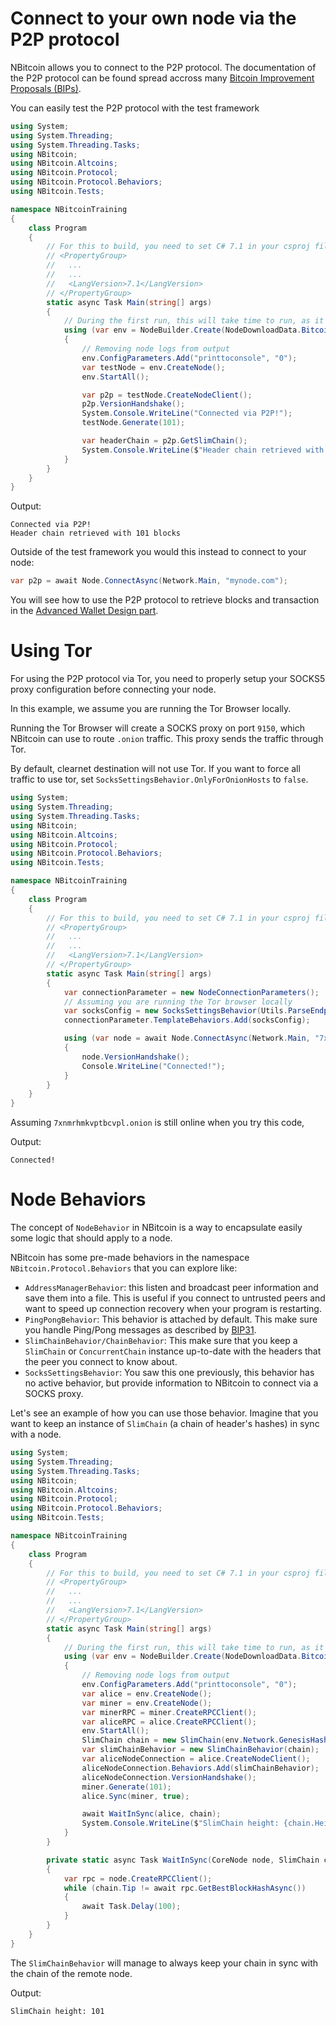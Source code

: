 # Connect to your own node via the P2P protocol

NBitcoin allows you to connect to the P2P protocol. The documentation of the P2P protocol can be found spread accross many [Bitcoin Improvement Proposals (BIPs)](https://github.com/bitcoin/bips/).

You can easily test the P2P protocol with the test framework
```csharp
using System;
using System.Threading;
using System.Threading.Tasks;
using NBitcoin;
using NBitcoin.Altcoins;
using NBitcoin.Protocol;
using NBitcoin.Protocol.Behaviors;
using NBitcoin.Tests;

namespace NBitcoinTraining
{
    class Program
    {
        // For this to build, you need to set C# 7.1 in your csproj file
        // <PropertyGroup>
        //   ...
        //   ...
        //   <LangVersion>7.1</LangVersion>
        // </PropertyGroup>
        static async Task Main(string[] args)
        {
            // During the first run, this will take time to run, as it download bitcoin core binaries (more than 40MB)
            using (var env = NodeBuilder.Create(NodeDownloadData.Bitcoin.v0_18_0, Network.RegTest))
            {
                // Removing node logs from output
                env.ConfigParameters.Add("printtoconsole", "0");
                var testNode = env.CreateNode();
                env.StartAll();

                var p2p = testNode.CreateNodeClient();
                p2p.VersionHandshake();
                System.Console.WriteLine("Connected via P2P!");
                testNode.Generate(101);

                var headerChain = p2p.GetSlimChain();
                System.Console.WriteLine($"Header chain retrieved with {headerChain.Height} blocks");
            }
        }
    }
}
```

Output:
```
Connected via P2P!
Header chain retrieved with 101 blocks
```

Outside of the test framework you would this instead to connect to your node:

```csharp
var p2p = await Node.ConnectAsync(Network.Main, "mynode.com");
```

You will see how to use the P2P protocol to retrieve blocks and transaction in the [Advanced Wallet Design part](AdvancedWalletDesign.md).

# Using Tor

For using the P2P protocol via Tor, you need to properly setup your SOCKS5 proxy configuration before connecting your node.

In this example, we assume you are running the Tor Browser locally. 

Running the Tor Browser will create a SOCKS proxy on port `9150`, which NBitcoin can use to route `.onion` traffic. This proxy sends the traffic through Tor.

By default, clearnet destination will not use Tor. If you want to force all traffic to use tor, set `SocksSettingsBehavior.OnlyForOnionHosts` to `false`.

```csharp
using System;
using System.Threading;
using System.Threading.Tasks;
using NBitcoin;
using NBitcoin.Altcoins;
using NBitcoin.Protocol;
using NBitcoin.Protocol.Behaviors;
using NBitcoin.Tests;

namespace NBitcoinTraining
{
    class Program
    {
        // For this to build, you need to set C# 7.1 in your csproj file
        // <PropertyGroup>
        //   ...
        //   ...
        //   <LangVersion>7.1</LangVersion>
        // </PropertyGroup>
        static async Task Main(string[] args)
        {
            var connectionParameter = new NodeConnectionParameters();
            // Assuming you are running the Tor browser locally
            var socksConfig = new SocksSettingsBehavior(Utils.ParseEndpoint("localhost", 9150));
            connectionParameter.TemplateBehaviors.Add(socksConfig);

            using (var node = await Node.ConnectAsync(Network.Main, "7xnmrhmkvptbcvpl.onion", connectionParameter))
            {
                node.VersionHandshake();
                Console.WriteLine("Connected!");
            }
        }
    }
}
```

Assuming `7xnmrhmkvptbcvpl.onion` is still online when you try this code,

Output:
```
Connected!
```

# Node Behaviors

The concept of `NodeBehavior` in NBitcoin is a way to encapsulate easily some logic that should apply to a node.

NBitcoin has some pre-made behaviors in the namespace `NBitcoin.Protocol.Behaviors` that you can explore like:

* `AddressManagerBehavior`: this listen and broadcast peer information and save them into a file. This is useful if you connect to untrusted peers and want to speed up connection recovery when your program is restarting.
* `PingPongBehavior`: This behavior is attached by default. This make sure you handle Ping/Pong messages as described by [BIP31](https://github.com/bitcoin/bips/blob/master/bip-0031.mediawiki).
* `SlimChainBehavior/ChainBehavior`: This make sure that you keep a `SlimChain` or `ConcurrentChain` instance up-to-date with the headers that the peer you connect to know about.
* `SocksSettingsBehavior`: You saw this one previously, this behavior has no active behavior, but provide information to NBitcoin to connect via a SOCKS proxy.

Let's see an example of how you can use those behavior.
Imagine that you want to keep an instance of `SlimChain` (a chain of header's hashes) in sync with a node.

```csharp
using System;
using System.Threading;
using System.Threading.Tasks;
using NBitcoin;
using NBitcoin.Altcoins;
using NBitcoin.Protocol;
using NBitcoin.Protocol.Behaviors;
using NBitcoin.Tests;

namespace NBitcoinTraining
{
    class Program
    {
        // For this to build, you need to set C# 7.1 in your csproj file
        // <PropertyGroup>
        //   ...
        //   ...
        //   <LangVersion>7.1</LangVersion>
        // </PropertyGroup>
        static async Task Main(string[] args)
        {
            // During the first run, this will take time to run, as it download bitcoin core binaries (more than 40MB)
            using (var env = NodeBuilder.Create(NodeDownloadData.Bitcoin.v0_18_0, Network.RegTest))
            {
                // Removing node logs from output
                env.ConfigParameters.Add("printtoconsole", "0");
                var alice = env.CreateNode();
                var miner = env.CreateNode();
                var minerRPC = miner.CreateRPCClient();
                var aliceRPC = alice.CreateRPCClient();
                env.StartAll();
                SlimChain chain = new SlimChain(env.Network.GenesisHash);
                var slimChainBehavior = new SlimChainBehavior(chain);
                var aliceNodeConnection = alice.CreateNodeClient();
                aliceNodeConnection.Behaviors.Add(slimChainBehavior);
                aliceNodeConnection.VersionHandshake();
                miner.Generate(101);
                alice.Sync(miner, true);

                await WaitInSync(alice, chain);
                System.Console.WriteLine($"SlimChain height: {chain.Height}");
            }
        }

        private static async Task WaitInSync(CoreNode node, SlimChain chain)
        {
            var rpc = node.CreateRPCClient();
            while (chain.Tip != await rpc.GetBestBlockHashAsync())
            {
                await Task.Delay(100);
            }
        }
    }
}
```

The `SlimChainBehavior` will manage to always keep your chain in sync with the chain of the remote node.

Output:
```
SlimChain height: 101
```

